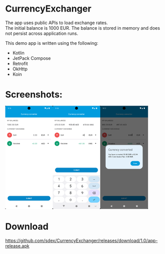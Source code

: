 # CurrencyExchanger

The app uses public APIs to load exchange rates. \
The initial balance is 1000 EUR. The balance is stored in memory and does not persist across application runs. 

This demo app is written using the following: 

- Kotlin
- JetPack Compose
- Retrofit
- OkHttp
- Koin

# Screenshots:

<div style="display:flex;">
    <img
        src="https://raw.githubusercontent.com/sdex/CurrencyExchanger/main/screenshots/1.png"
        alt="Screenshot 1" width="30%" />
    <img
        src="https://raw.githubusercontent.com/sdex/CurrencyExchanger/main/screenshots/2.png"
        alt="Screenshot 2" width="30%" />
<img
        src="https://raw.githubusercontent.com/sdex/CurrencyExchanger/main/screenshots/3.png"
        alt="Screenshot 3" width="30%" />
</div>

# Download 

https://github.com/sdex/CurrencyExchanger/releases/download/1.0/app-release.apk

